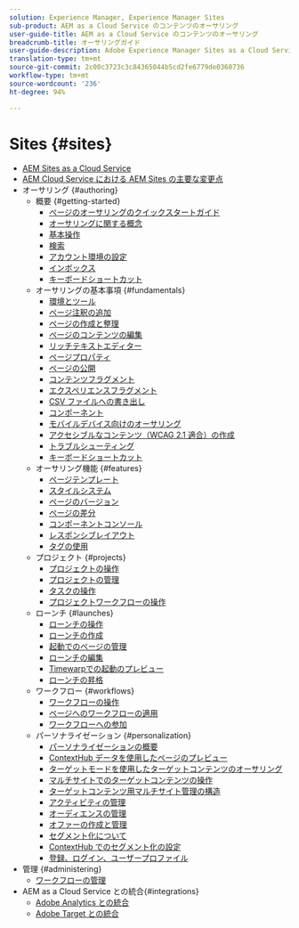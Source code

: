 ```yaml
---
solution: Experience Manager, Experience Manager Sites
sub-product: AEM as a Cloud Service のコンテンツのオーサリング
user-guide-title: AEM as a Cloud Service のコンテンツのオーサリング
breadcrumb-title: オーサリングガイド
user-guide-description: Adobe Experience Manager Sites as a Cloud Service を使用したオーサリングおよび管理方法について説明します。
translation-type: tm+mt
source-git-commit: 2c00c3723c3c84365044b5cd2fe6779de0360736
workflow-type: tm+mt
source-wordcount: '236'
ht-degree: 94%

---
```



# Sites {#sites}

+ [AEM Sites as a Cloud Service](/help/sites-cloud/home.md)
+ [AEM Cloud Service における AEM Sites の主要な変更点](sites-cloud-changes.md)
+ オーサリング {#authoring}
   + 概要 {#getting-started}
      + [ページのオーサリングのクイックスタートガイド](authoring/getting-started/quick-start.md)
      + [オーサリングに関する概念](authoring/getting-started/concepts.md)
      + [基本操作](authoring/getting-started/basic-handling.md)
      + [検索](authoring/getting-started/search.md)
      + [アカウント環境の設定](authoring/getting-started/account-environment.md)
      + [インボックス](authoring/getting-started/inbox.md)
      + [キーボードショートカット](authoring/getting-started/keyboard-shortcuts.md)
   + オーサリングの基本事項 {#fundamentals}
      + [環境とツール](authoring/fundamentals/environment-tools.md)
      + [ページ注釈の追加](authoring/fundamentals/annotations.md)
      + [ページの作成と整理](authoring/fundamentals/organizing-pages.md)
      + [ページのコンテンツの編集](authoring/fundamentals/editing-content.md)
      + [リッチテキストエディター](authoring/fundamentals/rich-text-editor.md)
      + [ページプロパティ](authoring/fundamentals/page-properties.md)
      + [ページの公開](authoring/fundamentals/publishing-pages.md)
      + [コンテンツフラグメント](authoring/fundamentals/content-fragments.md)
      + [エクスペリエンスフラグメント](authoring/fundamentals/experience-fragments.md)
      + [CSV ファイルへの書き出し](authoring/fundamentals/csv-export.md)
      + [コンポーネント](authoring/fundamentals/components.md)
      + [モバイルデバイス向けのオーサリング](authoring/fundamentals/mobile.md)
      + [アクセシブルなコンテンツ（WCAG 2.1 適合）の作成 ](authoring/fundamentals/accessible-content.md)
      + [トラブルシューティング](authoring/fundamentals/troubleshooting.md)
      + [キーボードショートカット](authoring/fundamentals/keyboard-shortcuts.md)
   + オーサリング機能 {#features}
      + [ページテンプレート](authoring/features/templates.md)
      + [スタイルシステム](authoring/features/style-system.md)
      + [ページのバージョン](authoring/features/page-versions.md)
      + [ページの差分](authoring/features/page-diff.md)
      + [コンポーネントコンソール](authoring/features/components-console.md)
      + [レスポンシブレイアウト](authoring/features/responsive-layout.md)
      + [タグの使用](authoring/features/tags.md)
   + プロジェクト {#projects}
      + [プロジェクトの操作](authoring/projects/overview.md)
      + [プロジェクトの管理](authoring/projects/managing.md)
      + [タスクの操作](authoring/projects/tasks.md)
      + [プロジェクトワークフローの操作](authoring/projects/workflows.md)
   + ローンチ {#launches}
      + [ローンチの操作](authoring/launches/overview.md)
      + [ローンチの作成](authoring/launches/creating.md)
      + [起動でのページの管理](authoring/launches/managing-pages.md)
      + [ローンチの編集](authoring/launches/editing.md)
      + [Timewarpでの起動のプレビュー](authoring/launches/preview.md)
      + [ローンチの昇格](authoring/launches/promoting.md)
   + ワークフロー {#workflows}
      + [ワークフローの操作](authoring/workflows/overview.md)
      + [ページへのワークフローの適用](authoring/workflows/applying.md)
      + [ワークフローへの参加](authoring/workflows/participating.md)
   + パーソナライゼーション {#personalization}
      + [パーソナライゼーションの概要](authoring/personalization/overview.md)
      + [ContextHub データを使用したページのプレビュー ](authoring/personalization/contexthub.md)
      + [ターゲットモードを使用したターゲットコンテンツのオーサリング](authoring/personalization/targeted-content.md)
      + [マルチサイトでのターゲットコンテンツの操作](authoring/personalization/multisite-targeted-content.md)
      + [ターゲットコンテンツ用マルチサイト管理の構造](authoring/personalization/multisite-structure.md)
      + [アクティビティの管理](authoring/personalization/activities.md)
      + [オーディエンスの管理](authoring/personalization/audiences.md)
      + [オファーの作成と管理](authoring/personalization/offers.md)
      + [セグメント化について](authoring/personalization/segmentation.md)
      + [ContextHub でのセグメント化の設定](/help/sites-cloud/authoring/personalization/contexthub-segmentation.md)
      + [登録、ログイン、ユーザープロファイル](/help/sites-cloud/authoring/personalization/user-and-group-sync-for-publish-tier.md)
+ 管理 {#administering}
   + [ワークフローの管理](administering/workflows-administering.md)
+ AEM as a Cloud Service との統合{#integrations}
   + [Adobe Analytics との統合](integrating/integrating-adobe-analytics.md)
   + [Adobe Target との統合](integrating/integrating-adobe-target.md)
